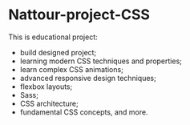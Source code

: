 # Nattour-project-CSS

This is educational project:
- build designed project; 
- learning modern CSS techniques and properties;
- learn complex CSS animations;
- advanced responsive design techniques;
- flexbox layouts;
- Sass;
- CSS architecture; 
- fundamental CSS concepts, and more.






